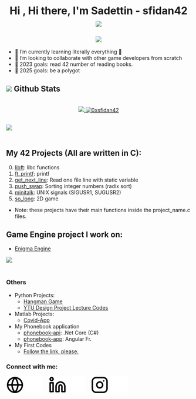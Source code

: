 
<h1 align="center"><b>Hi , Hi there, I'm Sadettin - sfidan42 </b><img src="https://media.giphy.com/media/hvRJCLFzcasrR4ia7z/giphy.gif" width="35"></h1>

<p align="center">
  <a href="https://github.com/DenverCoder1/readme-typing-svg"><img src="https://readme-typing-svg.herokuapp.com?font=Time+New+Roman&color=blue&size=25&center=true&vCenter=true&width=600&height=20&lines=1.Self-taught+Game+Developer,;2.Computer+Sciencer,;3.Electronics+and+Communication+Engineer,;4.Active+Learner/Researcher,;5.Violinist,;6.German-Turkish-English+speaker,;Love+to+learn+new+stuffs..<3"></a>
</p>

- 🌱 I’m currently learning literally everything 🤣
- 👯 I’m looking to collaborate with other game developers from scratch
- 🥅 2023 goals: read 42 number of reading books.
- 🥅 2025 goals: be a polygot

## <img src="https://media.giphy.com/media/iY8CRBdQXODJSCERIr/giphy.gif" width="35"><b> Github Stats </b>
<br>
  <div align="center">
    <a href="https://github.com/0xsfidan42/">
      <img src="https://github-readme-stats.vercel.app/api?username=0xsfidan42&include_all_commits=true&count_private=true&show_icons=true&line_height=20&title_color=7A7ADB&icon_color=2234AE&text_color=D3D3D3&bg_color=0,000000,130F40" width="450"/>
  <img src="https://github-readme-stats.vercel.app/api/top-langs?username=0xsfidan42&show_icons=true&locale=en&layout=compact&line_height=20&title_color=7A7ADB&icon_color=2234AE&text_color=D3D3D3&bg_color=0,000000,130F40" width="375"  alt="0xsfidan42"/>
    </a>
  </div>
 <br>
 
<img src="https://user-images.githubusercontent.com/73097560/115834477-dbab4500-a447-11eb-908a-139a6edaec5c.gif"><br><br>

## My 42 Projects (All are written in C):
0) [libft](https://github.com/sfidan42/42_00_libft): libc functions
1) [ft_printf](https://github.com/sfidan42/42_01_ft_printf): printf
2) [get_next_line](https://github.com/sfidan42/42_02_get_next_line): Read one file line with static variable
3) [push_swap](https://github.com/sfidan42/42_03_push_swap): Sorting integer numbers (radix sort)
4) [minitalk](https://github.com/sfidan42/42_05_minitalk): UNIX signals (SIGUSR1, SUGUSR2)
5) [so_long](https://github.com/sfidan42/42_04_so_long): 2D game 
- Note: these projects have their main functions inside the project_name.c files.
## Game Engine project I work on:
- [Enigma Engine](https://github.com/sfidan42/AEngine)

<img src="https://user-images.githubusercontent.com/73097560/115834477-dbab4500-a447-11eb-908a-139a6edaec5c.gif"><br><br>

### Others
- Python Projects:
    - [Hangman Game](https://github.com/sfidan42/Hangman-Game)
    - [YTU Design Project Lecture Codes](https://github.com/sfidan42/YTU_ImgProc1)
- Matlab Projects:
    - [Covid-App](https://github.com/sfidan42/Covid-19-Visualizer)
- My Phonebook application
    - [phonebook-api](https://github.com/sfidan42/Phonebook-API): .Net Core (C#)
    - [phonebook-app](https://github.com/sfidan42/Phonebook-APP): Angular Fr.
- My First Codes
     - [Follow the link, please.](https://github.com/sfidan42/codes)

### Connect with me:

[![website](./img/globe-light.svg)](website_link_here!!!!)
[![website](./img/globe-dark.svg)](website_link_here!!!!)
&nbsp;&nbsp;
[![website](./img/linkedin-light.svg)](https://www.linkedin.com/in/sadettin-fidan-2313791a3/)
[![website](./img/linkedin-dark.svg)](https://www.linkedin.com/in/sadettin-fidan-2313791a3/)
&nbsp;&nbsp;
[![website](./img/instagram-light.svg)](https://www.instagram.com/sadettin_00_f/)
[![website](./img/instagram-dark.svg)](https://www.instagram.com/sadettin_00_f/)
